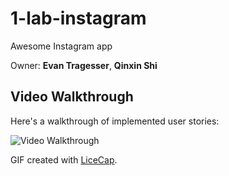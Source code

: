 # 1-lab-instagram
Awesome Instagram app

Owner: **Evan Tragesser**, **Qinxin Shi**


## Video Walkthrough 

Here's a walkthrough of implemented user stories:

<img src='http://i.imgur.com/xzWEoK4.gif' title='Video Walkthrough' width='' alt='Video Walkthrough' />

GIF created with [LiceCap](http://www.cockos.com/licecap/).
